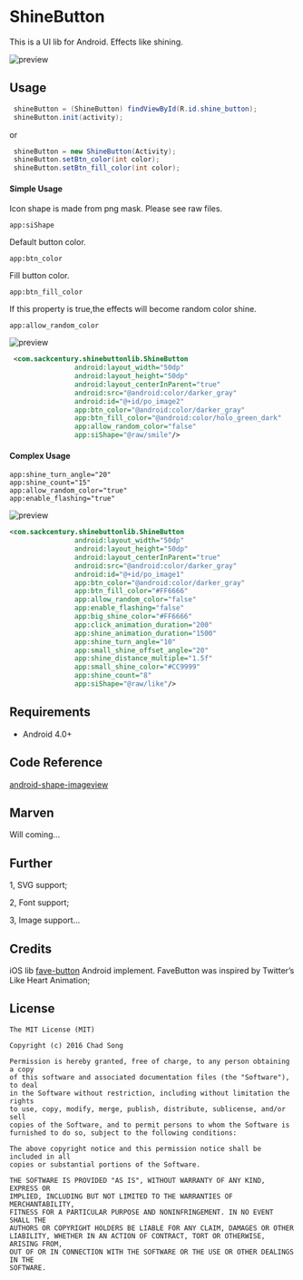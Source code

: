 # ShineButton
This is a UI lib for Android. Effects like shining.

![preview](https://github.com/ChadCSong/ShineButton/blob/master/demo_shine_others.gif)

## Usage
```java
 shineButton = (ShineButton) findViewById(R.id.shine_button);
 shineButton.init(activity);
```
or

```java
 shineButton = new ShineButton(Activity);
 shineButton.setBtn_color(int color);
 shineButton.setBtn_fill_color(int color);
```
#### Simple Usage

Icon shape is made from png mask. Please see raw files.
```shell
app:siShape
```

Default button color.
```shell
app:btn_color
```
Fill button color.
```shell
app:btn_fill_color
```
If this property is true,the effects will become random color shine.
```shell
app:allow_random_color
```

![preview](https://github.com/ChadCSong/ShineButton/blob/master/demo_small.gif)

```xml
 <com.sackcentury.shinebuttonlib.ShineButton
                android:layout_width="50dp"
                android:layout_height="50dp"
                android:layout_centerInParent="true"
                android:src="@android:color/darker_gray"
                android:id="@+id/po_image2"
                app:btn_color="@android:color/darker_gray"
                app:btn_fill_color="@android:color/holo_green_dark"
                app:allow_random_color="false"
                app:siShape="@raw/smile"/>
 ```
#### Complex Usage




```shell
app:shine_turn_angle="20"
app:shine_count="15"
app:allow_random_color="true"
app:enable_flashing="true"
```
![preview](https://github.com/ChadCSong/ShineButton/blob/master/demo_shine_others.gif)


 ```xml
 <com.sackcentury.shinebuttonlib.ShineButton
                 android:layout_width="50dp"
                 android:layout_height="50dp"
                 android:layout_centerInParent="true"
                 android:src="@android:color/darker_gray"
                 android:id="@+id/po_image1"
                 app:btn_color="@android:color/darker_gray"
                 app:btn_fill_color="#FF6666"
                 app:allow_random_color="false"
                 app:enable_flashing="false"
                 app:big_shine_color="#FF6666"
                 app:click_animation_duration="200"
                 app:shine_animation_duration="1500"
                 app:shine_turn_angle="10"
                 app:small_shine_offset_angle="20"
                 app:shine_distance_multiple="1.5f"
                 app:small_shine_color="#CC9999"
                 app:shine_count="8"
                 app:siShape="@raw/like"/>
  ```


## Requirements

- Android 4.0+

## Code Reference

[android-shape-imageview](https://github.com/siyamed/android-shape-imageview)

## Marven

Will coming...

## Further

1, SVG support;

2, Font support;

3, Image support...

##

## Credits

iOS lib [fave-button](https://github.com/xhamr/fave-button) Android implement.
FaveButton was inspired by Twitter’s Like Heart Animation;

License
------------
    The MIT License (MIT)
    
    Copyright (c) 2016 Chad Song 
    
    Permission is hereby granted, free of charge, to any person obtaining a copy
    of this software and associated documentation files (the "Software"), to deal
    in the Software without restriction, including without limitation the rights
    to use, copy, modify, merge, publish, distribute, sublicense, and/or sell
    copies of the Software, and to permit persons to whom the Software is
    furnished to do so, subject to the following conditions:
    
    The above copyright notice and this permission notice shall be included in all
    copies or substantial portions of the Software.
    
    THE SOFTWARE IS PROVIDED "AS IS", WITHOUT WARRANTY OF ANY KIND, EXPRESS OR
    IMPLIED, INCLUDING BUT NOT LIMITED TO THE WARRANTIES OF MERCHANTABILITY,
    FITNESS FOR A PARTICULAR PURPOSE AND NONINFRINGEMENT. IN NO EVENT SHALL THE
    AUTHORS OR COPYRIGHT HOLDERS BE LIABLE FOR ANY CLAIM, DAMAGES OR OTHER
    LIABILITY, WHETHER IN AN ACTION OF CONTRACT, TORT OR OTHERWISE, ARISING FROM,
    OUT OF OR IN CONNECTION WITH THE SOFTWARE OR THE USE OR OTHER DEALINGS IN THE
    SOFTWARE.
